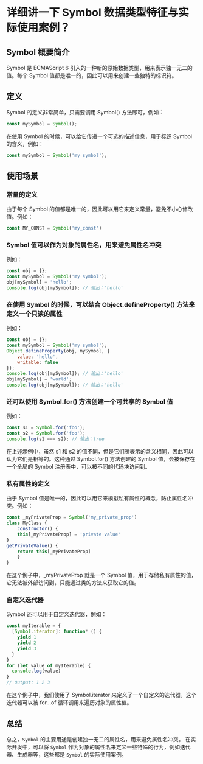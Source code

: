# 详细讲一下 Symbol 数据类型特征与实际使用案例？

## Symbol 概要简介
Symbol 是 ECMAScript 6 引入的一种新的原始数据类型，用来表示独一无二的值。每个 Symbol 值都是唯一的，因此可以用来创建一些独特的标识符。

## 定义
Symbol 的定义非常简单，只需要调用 Symbol() 方法即可，例如：
```js
const mySymbol = Symbol();
```

在使用 Symbol 的时候，可以给它传递一个可选的描述信息，用于标识 Symbol 的含义，例如：
```js
const mySymbol = Symbol('my symbol');
```


## 使用场景

### 常量的定义
由于每个 Symbol 的值都是唯一的，因此可以用它来定义常量，避免不小心修改值。例如：
```js
const MY_CONST = Symbol('my_const')
```

### Symbol 值可以作为对象的属性名，用来避免属性名冲突
例如：
```js
const obj = {};
const mySymbol = Symbol('my symbol');
obj[mySymbol] = 'hello';
console.log(obj[mySymbol]); // 输出：'hello'
```


### 在使用 Symbol 的时候，可以结合 Object.defineProperty() 方法来定义一个只读的属性
例如：
```js
const obj = {};
const mySymbol = Symbol('my symbol');
Object.defineProperty(obj, mySymbol, {
    value: 'hello',
    writable: false
});
console.log(obj[mySymbol]); // 输出：'hello'
obj[mySymbol] = 'world';
console.log(obj[mySymbol]); // 输出：'hello'
```

### 还可以使用 Symbol.for() 方法创建一个可共享的 Symbol 值 
例如：
```js
const s1 = Symbol.for('foo');
const s2 = Symbol.for('foo');
console.log(s1 === s2); // 输出：true
```
在上述示例中，虽然 s1 和 s2 的值不同，但是它们所表示的含义相同，因此可以认为它们是相等的。这种通过 Symbol.for() 方法创建的 Symbol 值，会被保存在一个全局的 Symbol 注册表中，可以被不同的代码块访问到。


### 私有属性的定义 
由于 Symbol 值是唯一的，因此可以用它来模拟私有属性的概念，防止属性名冲突。例如：
```js
const _myPrivateProp = Symbol('my_private_prop')
class MyClass {
    constructor() {
    this[_myPrivateProp] = 'private value'
}
getPrivateValue() {
    return this[_myPrivateProp]
    }
}
```
在这个例子中，_myPrivateProp 就是一个 Symbol 值，用于存储私有属性的值，它无法被外部访问到，只能通过类的方法来获取它的值。

### 自定义迭代器
Symbol 还可以用于自定义迭代器，例如：
```js
const myIterable = {
  [Symbol.iterator]: function* () {
    yield 1
    yield 2
    yield 3
  }
}
for (let value of myIterable) {
  console.log(value)
}
// Output: 1 2 3
```
在这个例子中，我们使用了 Symbol.iterator 来定义了一个自定义的迭代器，这个迭代器可以被 for...of 循环调用来遍历对象的属性值。


## 总结
总之，`Symbol` 的主要用途是创建独一无二的属性名，用来避免属性名冲突。
在实际开发中，可以将 `Symbol` 作为对象的属性名来定义一些特殊的行为，例如迭代器、生成器等，这些都是 `Symbol` 的实际使用案例。